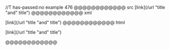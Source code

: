 //T has-passed:no
example 476
@@@@@@@@@@@@ src
[link](/url "title "and" title")
@@@@@@@@@@@@ xml
<?xml version="1.0" encoding="UTF-8"?>
<!DOCTYPE document SYSTEM "CommonMark.dtd">
<document xmlns="http://commonmark.org/xml/1.0">
  <paragraph>
    <text>[link](/url &quot;title &quot;and&quot; title&quot;)</text>
  </paragraph>
</document>
@@@@@@@@@@@@ html
<p>[link](/url &quot;title &quot;and&quot; title&quot;)</p>
@@@@@@@@@@@@
